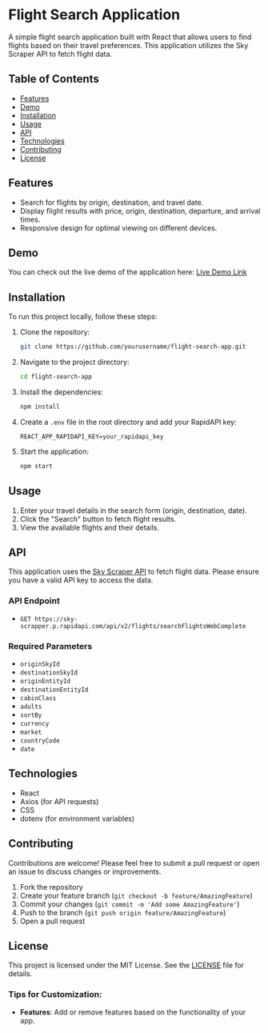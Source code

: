 # Flight Search Application

A simple flight search application built with React that allows users to find flights based on their travel preferences. This application utilizes the Sky Scraper API to fetch flight data.

## Table of Contents

- [Features](#features)
- [Demo](#demo)
- [Installation](#installation)
- [Usage](#usage)
- [API](#api)
- [Technologies](#technologies)
- [Contributing](#contributing)
- [License](#license)

## Features

- Search for flights by origin, destination, and travel date.
- Display flight results with price, origin, destination, departure, and arrival times.
- Responsive design for optimal viewing on different devices.

## Demo

You can check out the live demo of the application here: [Live Demo Link](#)

## Installation

To run this project locally, follow these steps:

1. Clone the repository:
   ```bash
   git clone https://github.com/yourusername/flight-search-app.git
   ```
   
2. Navigate to the project directory:
   ```bash
   cd flight-search-app
   ```

3. Install the dependencies:
   ```bash
   npm install
   ```

4. Create a `.env` file in the root directory and add your RapidAPI key:
   ```plaintext
   REACT_APP_RAPIDAPI_KEY=your_rapidapi_key
   ```

5. Start the application:
   ```bash
   npm start
   ```

## Usage

1. Enter your travel details in the search form (origin, destination, date).
2. Click the "Search" button to fetch flight results.
3. View the available flights and their details.

## API

This application uses the [Sky Scraper API](https://rapidapi.com/sky-scrapper/api/sky-scrapper) to fetch flight data. Please ensure you have a valid API key to access the data.

### API Endpoint

- `GET https://sky-scrapper.p.rapidapi.com/api/v2/flights/searchFlightsWebComplete`

### Required Parameters

- `originSkyId`
- `destinationSkyId`
- `originEntityId`
- `destinationEntityId`
- `cabinClass`
- `adults`
- `sortBy`
- `currency`
- `market`
- `countryCode`
- `date`

## Technologies

- React
- Axios (for API requests)
- CSS
- dotenv (for environment variables)

## Contributing

Contributions are welcome! Please feel free to submit a pull request or open an issue to discuss changes or improvements.

1. Fork the repository
2. Create your feature branch (`git checkout -b feature/AmazingFeature`)
3. Commit your changes (`git commit -m 'Add some AmazingFeature'`)
4. Push to the branch (`git push origin feature/AmazingFeature`)
5. Open a pull request

## License

This project is licensed under the MIT License. See the [LICENSE](LICENSE) file for details.


### Tips for Customization:
- **Features**: Add or remove features based on the functionality of your app.
